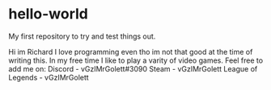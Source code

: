 # hello-world
My first repository to try and test things out.

Hi im Richard I love programming even tho im not that good at the time of writing this. In my free time I like to play a varity of video games.
Feel free to add me on:
Discord - vGzIMrGolett#3090
Steam - vGzIMrGolett
League of Legends - vGzIMrGolett
